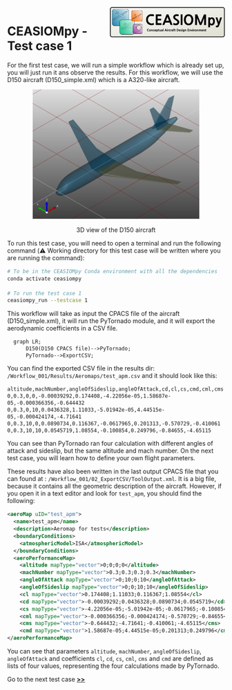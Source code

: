 <img align="right" height="70" src="../../documents/logos/CEASIOMpy_banner_main.png">

# CEASIOMpy - Test case 1

For the first test case, we will run a simple workflow which is already set up, you will just run it ans observe the results. For this workflow, we will use the D150 aircraft (D150_simple.xml) which is a A320-like aircraft.

<p align="center">
<img height="300" src="../../documents/figures/D150.png">
</p>
<p align="center">
3D view of the D150 aircraft
</p>

To run this test case, you will need to open a terminal and run the following command (:warning: Working directory for this test case will be written where you are running the command):

```bash
# To be in the CEASIOMpy Conda environment with all the dependencies
conda activate ceasiompy

# To run the test case 1
ceasiompy_run --testcase 1
```




This workflow will take as input the CPACS file of the aircraft (D150_simple.xml), it will run the PyTornado module, and it will export the aerodynamic coefficients in a CSV file.

```mermaid
  graph LR;
      D150(D150 CPACS file)-->PyTornado;
      PyTornado-->ExportCSV;
```

You can find the exported CSV file in the results dir: `/Workflow_001/Results/Aeromaps/test_apm.csv` and it should look like this:

```text
altitude,machNumber,angleOfSideslip,angleOfAttack,cd,cl,cs,cmd,cml,cms
0,0.3,0,0,-0.00039292,0.174408,-4.22056e-05,1.58687e-05,-0.000366356,-0.644432
0,0.3,0,10,0.0436328,1.11033,-5.01942e-05,4.44515e-05,-0.000424174,-4.71641
0,0.3,10,0,0.0890734,0.116367,-0.0617965,0.201313,-0.570729,-0.410061
0,0.3,10,10,0.0545719,1.08554,-0.100854,0.249796,-0.84655,-4.65115
```

You can see than PyTornado ran four calculation with different angles of attack and sideslip, but the same altitude and mach number. On the next test case, you will learn how to define your own flight parameters.

These results have also been written in the last output CPACS file that you can found at : `/Workflow_001/02_ExportCSV/ToolOutput.xml`. It is a big file, because it contains all the geometric description of the aircraft. However, if you open it in a text editor and look for `test_apm`, you should find the following:

```xml
<aeroMap uID="test_apm">
  <name>test_apm</name>
  <description>Aeromap for tests</description>
  <boundaryConditions>
    <atmosphericModel>ISA</atmosphericModel>
  </boundaryConditions>
  <aeroPerformanceMap>
    <altitude mapType="vector">0;0;0;0</altitude>
    <machNumber mapType="vector">0.3;0.3;0.3;0.3</machNumber>
    <angleOfAttack mapType="vector">0;10;0;10</angleOfAttack>
    <angleOfSideslip mapType="vector">0;0;10;10</angleOfSideslip>
    <cl mapType="vector">0.174408;1.11033;0.116367;1.08554</cl>
    <cd mapType="vector">-0.00039292;0.0436328;0.0890734;0.0545719</cd>
    <cs mapType="vector">-4.22056e-05;-5.01942e-05;-0.0617965;-0.100854</cs>
    <cml mapType="vector">-0.000366356;-0.000424174;-0.570729;-0.84655</cml>
    <cms mapType="vector">-0.644432;-4.71641;-0.410061;-4.65115</cms>
    <cmd mapType="vector">1.58687e-05;4.44515e-05;0.201313;0.249796</cmd>
</aeroPerformanceMap>
```

You can see that parameters `altitude`, `machNumber`, `angleOfSideslip`, `angleOfAttack` and coefficients `cl`, `cd`, `cs`, `cml`, `cms` and `cmd` are defined as lists of four values, representing the four calculations made by PyTornado. 

Go to the next test case [**>>**](../test_case_2/README.md)
